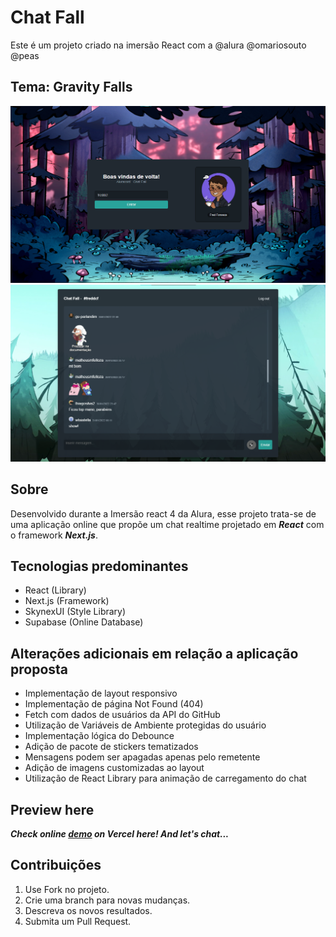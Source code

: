 # Chat Fall

Este é um projeto criado na imersão React com a @alura @omariosouto @peas

## Tema: Gravity Falls

![Preview Screen (login)](https://github.com/freddcf/aluracord-chatfall/blob/main/src/img/preview-loginscreen.png?raw=true)
![Preview Screen (chat)](https://github.com/freddcf/aluracord-chatfall/blob/main/src/img/preview-chatscreen.png?raw=true)

## Sobre

Desenvolvido durante a Imersão react 4 da Alura, esse projeto trata-se de uma aplicação online que propõe um chat realtime projetado em ***React*** com o framework ***Next.js***.

## Tecnologias predominantes

* React (Library)
* Next.js (Framework)
* SkynexUI (Style Library)
* Supabase (Online Database)

## Alterações adicionais em relação a aplicação proposta

* Implementação de layout responsivo
* Implementação de página Not Found (404)
* Fetch com dados de usuários da API do GitHub
* Utilização de Variáveis de Ambiente protegidas do usuário
* Implementação lógica do Debounce
* Adição de pacote de stickers tematizados
* Mensagens podem ser apagadas apenas pelo remetente
* Adição de imagens customizadas ao layout
* Utilização de React Library para animação de carregamento do chat

## Preview here

***Check online [demo](https://aluracord-chatfall.vercel.app/) on Vercel here! And let's chat...***

## Contribuições

1. Use Fork no projeto.
2. Crie uma branch para novas mudanças.
3. Descreva os novos resultados.
4. Submita um Pull Request.
